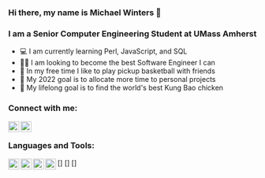 ### Hi there, my name is Michael Winters 👋

### I am a Senior Computer Engineering Student at UMass Amherst
- 💻 I am currently learning Perl, JavaScript, and SQL
- 👨‍💻 I am looking to become the best Software Engineer I can
- 🏀 In my free time I like to play pickup basketball with friends
- 🥅 My 2022 goal is to allocate more time to personal projects
- 🥡 My lifelong goal is to find the world's best Kung Bao chicken

### Connect with me:
[<img align="left" alt="mcwinters | LinkedIn" width="22px" src="https://cdn.jsdelivr.net/npm/simple-icons@v3/icons/linkedin.svg" />][linkedin]
[<img align="left" alt="mwints19 | Gmail" width="22px" src="https://cdn.jsdelivr.net/npm/simple-icons@3.13.0/icons/gmail.svg" />][gmail]

<br />

### Languages and Tools:
[<img align="left" alt="Python" width="22px" src="https://cdn.jsdelivr.net/npm/simple-icons@3.13.0/icons/python.svg" />][linkedin]
[<img align="left" alt="C" width="22px" src="https://cdn.jsdelivr.net/npm/simple-icons@3.13.0/icons/c.svg" />]
[<img align="left" alt="Perl" width="22px" src="https://cdn.jsdelivr.net/npm/simple-icons@3.13.0/icons/perl.svg" />]
[<img align="left" alt="JavaScript" width="22px" src="https://cdn.jsdelivr.net/npm/simple-icons@3.13.0/icons/javascript.svg" />]

<br />
<br />

[linkedin]: https://www.linkedin.com/in/michael--winters/
[gmail]: mcwinters19@gmail.com
